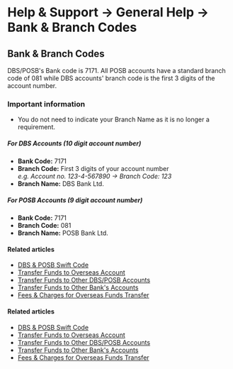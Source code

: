 # Help & Support -> General Help -> Bank & Branch Codes

## Bank & Branch Codes

DBS/POSB's Bank code is 7171. All POSB accounts have a standard branch code of 081 while DBS accounts' branch code is the first 3 digits of the account number.

  


### Important information

  * You do not need to indicate your Branch Name as it is no longer a requirement.



#####  For DBS Accounts (10 digit account number)

  * **Bank Code:** 7171
  * **Branch Code:** First 3 digits of your account number  
_e.g. Account no. 123-4-567890 → Branch Code: 123_
  * **Branch Name:** DBS Bank Ltd.



#####  For POSB Accounts (9 digit account number)

  * **Bank Code:** 7171
  * **Branch Code:** 081
  * **Branch Name:** POSB Bank Ltd.



#### Related articles

  * [DBS & POSB Swift Code](https://www.dbs.com.sg/personal/support/bank-general-swift-code-details.html)
  * [Transfer Funds to Overseas Account](https://www.dbs.com.sg/personal/support/bank-overseas-funds-transfer-new-remittance.html)
  * [Transfer Funds to Other DBS/POSB Accounts](https://www.dbs.com.sg/personal/support/bank-local-funds-transfer-transfer-to-other-dbs-posb-accounts.html)
  * [Transfer Funds to Other Bank's Accounts](https://www.dbs.com.sg/personal/support/bank-local-funds-transfer-transfer-to-other-bank-accounts.html)
  * [Fees & Charges for Overseas Funds Transfer](https://www.dbs.com.sg/personal/support/bank-overseas-funds-transfer-fees-and-charges.html)



#### Related articles

  * [DBS & POSB Swift Code](https://www.dbs.com.sg/personal/support/bank-general-swift-code-details.html)
  * [Transfer Funds to Overseas Account](https://www.dbs.com.sg/personal/support/bank-overseas-funds-transfer-new-remittance.html)
  * [Transfer Funds to Other DBS/POSB Accounts](https://www.dbs.com.sg/personal/support/bank-local-funds-transfer-transfer-to-other-dbs-posb-accounts.html)
  * [Transfer Funds to Other Bank's Accounts](https://www.dbs.com.sg/personal/support/bank-local-funds-transfer-transfer-to-other-bank-accounts.html)
  * [Fees & Charges for Overseas Funds Transfer](https://www.dbs.com.sg/personal/support/bank-overseas-funds-transfer-fees-and-charges.html)


